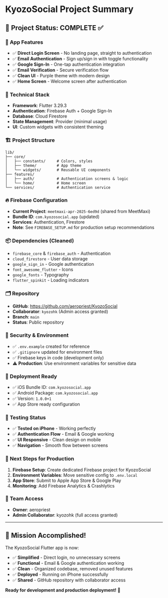 # KyozoSocial Project Summary

## 🎉 Project Status: COMPLETE ✅

### 📱 **App Features**
- ✅ **Direct Login Screen** - No landing page, straight to authentication
- ✅ **Email Authentication** - Sign up/sign in with toggle functionality  
- ✅ **Google Sign-In** - One-tap authentication integration
- ✅ **Email Verification** - Secure verification flow
- ✅ **Clean UI** - Purple theme with modern design
- ✅ **Home Screen** - Welcome screen after authentication

### 🔧 **Technical Stack**
- **Framework**: Flutter 3.29.3
- **Authentication**: Firebase Auth + Google Sign-In
- **Database**: Cloud Firestore
- **State Management**: Provider (minimal usage)
- **UI**: Custom widgets with consistent theming

### 🏗️ **Project Structure**
```
lib/
├── core/
│   ├── constants/     # Colors, styles
│   ├── theme/         # App theme
│   └── widgets/       # Reusable UI components
├── features/
│   ├── auth/          # Authentication screens & logic
│   └── home/          # Home screen
└── services/          # Authentication service
```

### 🔥 **Firebase Configuration**
- **Current Project**: `meetmaxi-apr-2025-6ed9d` (shared from MeetMaxi)
- **Bundle ID**: `com.kyozosocial.app` (updated)
- **Services**: Authentication, Firestore
- **Note**: See `FIREBASE_SETUP.md` for production setup recommendations

### 📦 **Dependencies (Cleaned)**
- `firebase_core` & `firebase_auth` - Authentication
- `cloud_firestore` - User data storage  
- `google_sign_in` - Google authentication
- `font_awesome_flutter` - Icons
- `google_fonts` - Typography
- `flutter_spinkit` - Loading indicators

### 🗂️ **Repository**
- **GitHub**: https://github.com/aeropriest/KyozoSocial
- **Collaborator**: `kyozohk` (Admin access granted)
- **Branch**: `main`
- **Status**: Public repository

### 🔐 **Security & Environment**
- ✅ `.env.example` created for reference
- ✅ `.gitignore` updated for environment files
- ✅ Firebase keys in code (development only)
- ⚠️ **Production**: Use environment variables for sensitive data

### 📱 **Deployment Ready**
- ✅ iOS Bundle ID: `com.kyozosocial.app`
- ✅ Android Package: `com.kyozosocial.app`
- ✅ Version: `1.0.0+1`
- ✅ App Store ready configuration

### 🧪 **Testing Status**
- ✅ **Tested on iPhone** - Working perfectly
- ✅ **Authentication Flow** - Email & Google working
- ✅ **UI Responsive** - Clean design on mobile
- ✅ **Navigation** - Smooth flow between screens

### 🚀 **Next Steps for Production**
1. **Firebase Setup**: Create dedicated Firebase project for KyozoSocial
2. **Environment Variables**: Move sensitive config to `.env.local`
3. **App Store**: Submit to Apple App Store & Google Play
4. **Monitoring**: Add Firebase Analytics & Crashlytics

### 👥 **Team Access**
- **Owner**: aeropriest
- **Admin Collaborator**: kyozohk (full access granted)

---

## 🎯 **Mission Accomplished!**
The KyozoSocial Flutter app is now:
- ✅ **Simplified** - Direct login, no unnecessary screens
- ✅ **Functional** - Email & Google authentication working
- ✅ **Clean** - Organized codebase, removed unused features
- ✅ **Deployed** - Running on iPhone successfully
- ✅ **Shared** - GitHub repository with collaborator access

**Ready for development and production deployment!** 🚀
